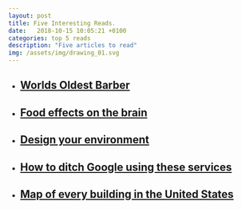 ```yaml
---
layout: post
title: Five Interesting Reads.
date:   2018-10-15 10:05:21 +0100
categories: top 5 reads
description: "Five articles to read"
img: /assets/img/drawing_01.svg
---
```



<ul>
<li>
<a href="https://www.nytimes.com/2018/10/07/nyregion/worlds-oldest-barber-anthony-mancinelli.html" target="_blank"><h2>Worlds Oldest Barber</h2>
</a>
</li>
<li>
<a href="https://www.theguardian.com/lifeandstyle/2018/oct/13/food-diet-what-you-eat-affects-brain-health-dementia" target="_blank"><h2>Food effects on the brain</h2>
</a>
</li>
<li>
<a href="https://medium.com/the-mission/if-you-want-to-design-your-life-start-by-designing-your-environment-6b3efb023aff" target="_blank"><h2>Design your environment</h2>
</a>
</li>
<li>
<a href="https://www.thisisinsider.com/how-to-ditch-google-2018-10" target="_blank"><h2>How to ditch Google using these services</h2>
</a>
</li>
<li>
<a href="https://www.nytimes.com/interactive/2018/10/12/us/map-of-every-building-in-the-united-states.html" target="_blank"><h2>Map of every building in the United States</h2>
</a>
</li>
</ul>
